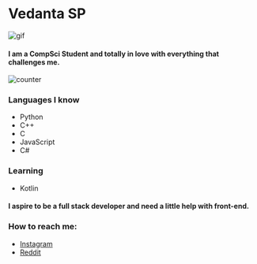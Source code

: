 # Vedanta SP

![gif](https://media3.giphy.com/media/SpoZWVAYlMCMGcLfqU/200w.webp?cid=ecf05e478olqkw6c9dxiy0u517iaew0ta82zrbol8ij3fzd4&rid=200w.webp)

#### I am a CompSci Student and totally in love with everything that challenges me.
![counter](https://komarev.com/ghpvc/?username=your-github-username)

### Languages I know
* Python
* C++
* C
* JavaScript
* C#


### Learning 
* Kotlin

#### I aspire to be a full stack developer and need a little help with front-end.

### How to reach me:
* [Instagram](https://www.instagram.com/_vedanta11/)
* [Reddit](https://www.reddit.com/user/Vedanta11)


